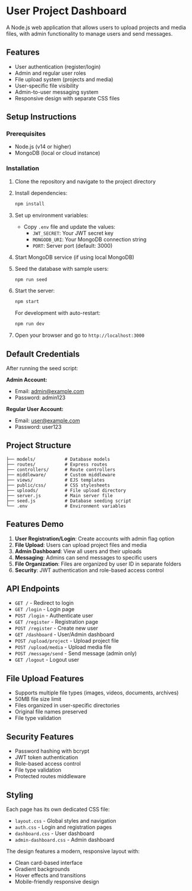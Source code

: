 # User Project Dashboard

A Node.js web application that allows users to upload projects and media files, with admin functionality to manage users and send messages.

## Features

- User authentication (register/login)
- Admin and regular user roles
- File upload system (projects and media)
- User-specific file visibility
- Admin-to-user messaging system
- Responsive design with separate CSS files

## Setup Instructions

### Prerequisites
- Node.js (v14 or higher)
- MongoDB (local or cloud instance)

### Installation

1. Clone the repository and navigate to the project directory
2. Install dependencies:
   ```bash
   npm install
   ```

3. Set up environment variables:
   - Copy `.env` file and update the values:
     - `JWT_SECRET`: Your JWT secret key
     - `MONGODB_URI`: Your MongoDB connection string
     - `PORT`: Server port (default: 3000)

4. Start MongoDB service (if using local MongoDB)

5. Seed the database with sample users:
   ```bash
   npm run seed
   ```

6. Start the server:
   ```bash
   npm start
   ```
   
   For development with auto-restart:
   ```bash
   npm run dev
   ```

7. Open your browser and go to `http://localhost:3000`

## Default Credentials

After running the seed script:

**Admin Account:**
- Email: admin@example.com
- Password: admin123

**Regular User Account:**
- Email: user@example.com
- Password: user123

## Project Structure

```
├── models/           # Database models
├── routes/           # Express routes
├── controllers/      # Route controllers
├── middleware/       # Custom middleware
├── views/            # EJS templates
├── public/css/       # CSS stylesheets
├── uploads/          # File upload directory
├── server.js         # Main server file
├── seed.js           # Database seeding script
└── .env              # Environment variables
```

## Features Demo

1. **User Registration/Login**: Create accounts with admin flag option
2. **File Upload**: Users can upload project files and media
3. **Admin Dashboard**: View all users and their uploads
4. **Messaging**: Admins can send messages to specific users
5. **File Organization**: Files are organized by user ID in separate folders
6. **Security**: JWT authentication and role-based access control

## API Endpoints

- `GET /` - Redirect to login
- `GET /login` - Login page
- `POST /login` - Authenticate user
- `GET /register` - Registration page
- `POST /register` - Create new user
- `GET /dashboard` - User/Admin dashboard
- `POST /upload/project` - Upload project file
- `POST /upload/media` - Upload media file
- `POST /message/send` - Send message (admin only)
- `GET /logout` - Logout user

## File Upload Features

- Supports multiple file types (images, videos, documents, archives)
- 50MB file size limit
- Files organized in user-specific directories
- Original file names preserved
- File type validation

## Security Features

- Password hashing with bcrypt
- JWT token authentication
- Role-based access control
- File type validation
- Protected routes middleware

## Styling

Each page has its own dedicated CSS file:
- `layout.css` - Global styles and navigation
- `auth.css` - Login and registration pages
- `dashboard.css` - User dashboard
- `admin-dashboard.css` - Admin dashboard

The design features a modern, responsive layout with:
- Clean card-based interface
- Gradient backgrounds
- Hover effects and transitions
- Mobile-friendly responsive design